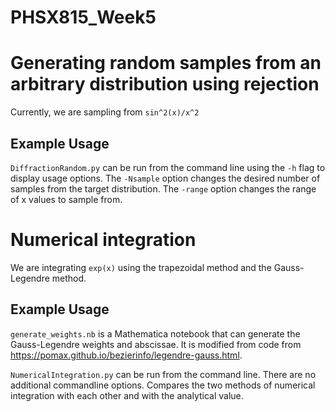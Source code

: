 # PHSX815_Week5

# Generating random samples from an arbitrary distribution using rejection

Currently, we are sampling from
`sin^2(x)/x^2`

## Example Usage
`DiffractionRandom.py` can be run from the command line using the `-h` flag to display usage options.
The `-Nsample` option changes the desired number of samples from the target distribution.
The `-range` option changes the range of x values to sample from.


# Numerical integration

We are integrating `exp(x)` using the trapezoidal method and the Gauss-Legendre method.

## Example Usage
`generate_weights.nb` is a Mathematica notebook that can generate the Gauss-Legendre weights and abscissae. It is modified from code from https://pomax.github.io/bezierinfo/legendre-gauss.html.

`NumericalIntegration.py` can be run from the command line. There are no additional commandline options. Compares the two methods of numerical integration with each other and with the analytical value.
